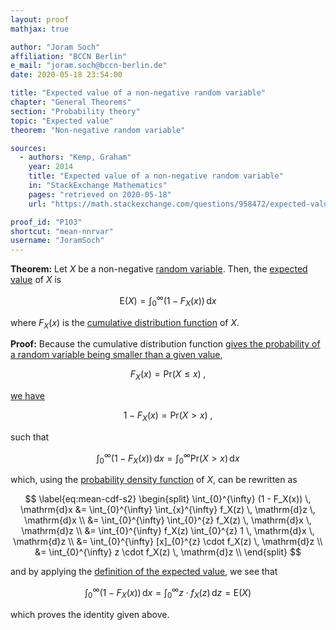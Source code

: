 ```yaml
---
layout: proof
mathjax: true

author: "Joram Soch"
affiliation: "BCCN Berlin"
e_mail: "joram.soch@bccn-berlin.de"
date: 2020-05-18 23:54:00

title: "Expected value of a non-negative random variable"
chapter: "General Theorems"
section: "Probability theory"
topic: "Expected value"
theorem: "Non-negative random variable"

sources:
  - authors: "Kemp, Graham"
    year: 2014
    title: "Expected value of a non-negative random variable"
    in: "StackExchange Mathematics"
    pages: "retrieved on 2020-05-18"
    url: "https://math.stackexchange.com/questions/958472/expected-value-of-a-non-negative-random-variable"

proof_id: "P103"
shortcut: "mean-nnrvar"
username: "JoramSoch"
---
```



**Theorem:** Let $X$ be a non-negative [random variable](/D/rvar). Then, the [expected value](/D/mean) of $X$ is

$$ \label{eq:mean-cdf}
\mathrm{E}(X) = \int_{0}^{\infty} (1 - F_X(x)) \, \mathrm{d}x
$$

where $F_X(x)$ is the [cumulative distribution function](/D/cdf) of $X$.


**Proof:** Because the cumulative distribution function [gives the probability of a random variable being smaller than a given value](/D/cdf),

$$ \label{eq:cdf-Pr-leq}
F_X(x) = \mathrm{Pr}(X \leq x) \; ,
$$

[we have](/P/cdf-probexc)

$$ \label{eq:cdf-Pr-geq}
1 - F_X(x) = \mathrm{Pr}(X > x) \; ,
$$

such that

$$ \label{eq:mean-cdf-s1}
\int_{0}^{\infty} (1 - F_X(x)) \, \mathrm{d}x = \int_{0}^{\infty} \mathrm{Pr}(X > x) \, \mathrm{d}x
$$

which, using the [probability density function](/D/pdf) of $X$, can be rewritten as

$$ \label{eq:mean-cdf-s2}
\begin{split}
\int_{0}^{\infty} (1 - F_X(x)) \, \mathrm{d}x &= \int_{0}^{\infty} \int_{x}^{\infty} f_X(z) \, \mathrm{d}z \, \mathrm{d}x \\
&= \int_{0}^{\infty} \int_{0}^{z} f_X(z) \, \mathrm{d}x \, \mathrm{d}z \\
&= \int_{0}^{\infty} f_X(z) \int_{0}^{z} 1 \, \mathrm{d}x \, \mathrm{d}z \\
&= \int_{0}^{\infty} [x]_{0}^{z} \cdot f_X(z) \, \mathrm{d}z \\
&= \int_{0}^{\infty} z \cdot f_X(z) \, \mathrm{d}z \\
\end{split}
$$

and by applying the [definition of the expected value](/D/mean), we see that

$$ \label{eq:mean-cdf-s3}
\int_{0}^{\infty} (1 - F_X(x)) \, \mathrm{d}x = \int_{0}^{\infty} z \cdot f_X(z) \, \mathrm{d}z = \mathrm{E}(X)
$$

which proves the identity given above.